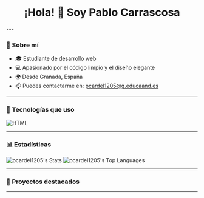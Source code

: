 <h1 align="center">¡Hola! 👋 Soy Pablo Carrascosa </h1>
---

### 🧠 Sobre mí

- 🎓 Estudiante de desarrollo web
- 💻 Apasionado por el código limpio y el diseño elegante
- 🌍 Desde Granada, España
- 📫 Puedes contactarme en: pcardel1205@g.educaand.es

---

### 🚀 Tecnologías que uso

![HTML](https://img.shields.io/badge/-HTML5-E34F26?style=flat&logo=html5&logoColor=white)

---

### 📊 Estadísticas

![pcardel1205's Stats](https://github-readme-stats.vercel.app/api?username=pcardel1205&theme=tokyonight&show_icons=true&hide_border=true&count_private=true)
![pcardel1205's Top Languages](https://github-readme-stats.vercel.app/api/top-langs/?username=pcardel1205&theme=tokyonight&show_icons=true&hide_border=true&layout=compact)

---

### 🎯 Proyectos destacados

---


